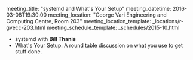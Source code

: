 meeting_title: "systemd and What's Your Setup"
meeting_datetime: 2016-03-08T19:30:00
meeting_location: "George Vari Engineering and Computing Centre, Room 203"
meeting_location_template: _locations/r-gvecc-203.html
meeting_schedule_template: _schedules/2015-10.html

* systemd with **Bill Thanis**
* What's Your Setup: A round table discussion on what you use to get stuff done.
